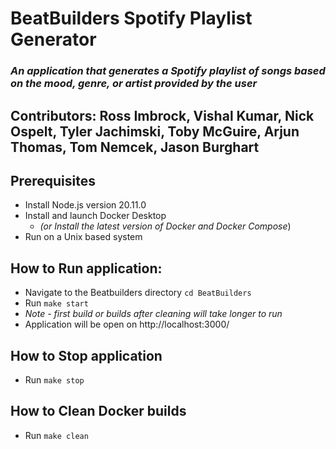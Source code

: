 # BeatBuilders Spotify Playlist Generator
### *An application that generates a Spotify playlist of songs based on the  mood, genre, or artist provided by the user*
## Contributors: Ross Imbrock, Vishal Kumar, Nick Ospelt, Tyler Jachimski, Toby McGuire, Arjun Thomas, Tom Nemcek, Jason Burghart

## Prerequisites
- Install Node.js version 20.11.0
- Install and launch Docker Desktop
    - *(or Install the latest version of Docker and Docker Compose*)
- Run on a Unix based system

## How to Run application:
- Navigate to the Beatbuilders directory ```cd BeatBuilders```
- Run ```make start```
- *Note - first build or builds after cleaning will take longer to run*
- Application will be open on http://localhost:3000/

## How to Stop application
- Run ```make stop```

## How to Clean Docker builds
- Run ```make clean```
